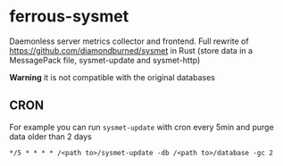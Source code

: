 # ferrous-sysmet
Daemonless server metrics collector and frontend.
Full rewrite of https://github.com/diamondburned/sysmet in Rust (store data in a MessagePack file, sysmet-update and sysmet-http) 

**Warning** it is not compatible with the original databases

## CRON
For example you can run `sysmet-update` with cron every 5min and purge data older than 2 days
```
*/5 * * * * /<path to>/sysmet-update -db /<path to>/database -gc 2
```

<!--
# Need reporting panel
https://lib.rs/crates/tracing-honeycomb

# Need cache?
https://lib.rs/crates/moka

## If ever need to write tests
- for algorithms and a lot of edges cases => https://model-checking.github.io/kani/rust-feature-support.html
- helper everyday => https://docs.rs/assay/latest/assay

## CICD
- Benchmark report after update => https://lib.rs/crates/cargo-benchcmp
- Bug and various mistakes checker (mid level interpreter) => https://github.com/rust-lang/miri
- List outdated dependencies => https://lib.rs/crates/cargo-outdated
- List vulnerable dependencies => https://lib.rs/crates/cargo-audit
- Code coverage => https://lib.rs/crates/cargo-tarpaulin (cargo tarpaulin --ignore-tests)
- Fast test runner => https://nexte.st/
- Unsafe code finder => https://github.com/rust-secure-code/cargo-geiger
- Check if dependencies have been audited by third parties => https://github.com/mozilla/cargo-vet
- Dependencies linter => https://github.com/EmbarkStudios/cargo-deny
- Dependencies size checker => https://github.com/RazrFalcon/cargo-bloat
- Another code fuzzer => https://github.com/rust-fuzz/cargo-fuzz
-->
